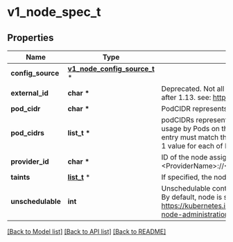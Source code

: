 # v1_node_spec_t

## Properties
Name | Type | Description | Notes
------------ | ------------- | ------------- | -------------
**config_source** | [**v1_node_config_source_t**](v1_node_config_source.md) \* |  | [optional] 
**external_id** | **char \*** | Deprecated. Not all kubelets will set this field. Remove field after 1.13. see: https://issues.k8s.io/61966 | [optional] 
**pod_cidr** | **char \*** | PodCIDR represents the pod IP range assigned to the node. | [optional] 
**pod_cidrs** | **list_t \*** | podCIDRs represents the IP ranges assigned to the node for usage by Pods on that node. If this field is specified, the 0th entry must match the podCIDR field. It may contain at most 1 value for each of IPv4 and IPv6. | [optional] 
**provider_id** | **char \*** | ID of the node assigned by the cloud provider in the format: &lt;ProviderName&gt;://&lt;ProviderSpecificNodeID&gt; | [optional] 
**taints** | [**list_t**](v1_taint.md) \* | If specified, the node&#39;s taints. | [optional] 
**unschedulable** | **int** | Unschedulable controls node schedulability of new pods. By default, node is schedulable. More info: https://kubernetes.io/docs/concepts/nodes/node/#manual-node-administration | [optional] 

[[Back to Model list]](../README.md#documentation-for-models) [[Back to API list]](../README.md#documentation-for-api-endpoints) [[Back to README]](../README.md)


